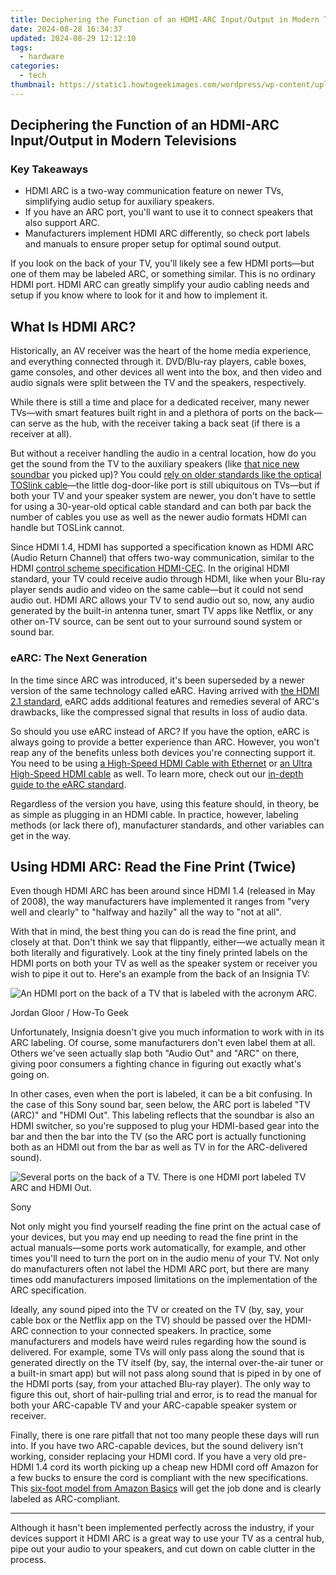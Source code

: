 ```yaml
---
title: Deciphering the Function of an HDMI-ARC Input/Output in Modern Televisions
date: 2024-08-28 16:34:37
updated: 2024-08-29 12:12:10
tags:
  - hardware
categories:
  - tech
thumbnail: https://static1.howtogeekimages.com/wordpress/wp-content/uploads/2024/04/two-hdmi-cables-with-the-text-hdmi-arc-next-to-them.jpg
---
```


## Deciphering the Function of an HDMI-ARC Input/Output in Modern Televisions

### Key Takeaways

* HDMI ARC is a two-way communication feature on newer TVs, simplifying audio setup for auxiliary speakers.
* If you have an ARC port, you'll want to use it to connect speakers that also support ARC.
* Manufacturers implement HDMI ARC differently, so check port labels and manuals to ensure proper setup for optimal sound output.

 If you look on the back of your TV, you'll likely see a few HDMI ports—but one of them may be labeled ARC, or something similar. This is no ordinary HDMI port. HDMI ARC can greatly simplify your audio cabling needs and setup if you know where to look for it and how to implement it.

##  What Is HDMI ARC?

 Historically, an AV receiver was the heart of the home media experience, and everything connected through it. DVD/Blu-ray players, cable boxes, game consoles, and other devices all went into the box, and then video and audio signals were split between the TV and the speakers, respectively.

 While there is still a time and place for a dedicated receiver, many newer TVs—with smart features built right in and a plethora of ports on the back—can serve as the hub, with the receiver taking a back seat (if there is a receiver at all).

 But without a receiver handling the audio in a central location, how do you get the sound from the TV to the auxiliary speakers (like [that nice new soundbar](https://discord-videos.techidaily.com/how-to-keep-the-conversation-flowing-on-discord/) you picked up)? You could [rely on older standards like the optical TOSlink cable](https://fox-access.techidaily.com/updated-in-2024-indispensable-top-vr-movie-adventures/)—the little dog-door-like port is still ubiquitous on TVs—but if both your TV and your speaker system are newer, you don't have to settle for using a 30-year-old optical cable standard and can both par back the number of cables you use as well as the newer audio formats HDMI can handle but TOSLink cannot.

 Since HDMI 1.4, HDMI has supported a specification known as HDMI ARC (Audio Return Channel) that offers two-way communication, similar to the HDMI [control scheme specification HDMI-CEC](https://instagram-clips.techidaily.com/updated-in-2024-essential-tips-to-eliminate-instagram-video-issues/). In the original HDMI standard, your TV could receive audio through HDMI, like when your Blu-ray player sends audio and video on the same cable—but it could not send audio out. HDMI ARC allows your TV to send audio out so, now, any audio generated by the built-in antenna tuner, smart TV apps like Netflix, or any other on-TV source, can be sent out to your surround sound system or sound bar.

###  eARC: The Next Generation

 In the time since ARC was introduced, it's been superseded by a newer version of the same technology called eARC. Having arrived with [the HDMI 2.1 standard](https://screen-mirror.techidaily.com/apple-iphone-12-pro-screen-mirroring-you-must-know-drfone-by-drfone-ios/), eARC adds additional features and remedies several of ARC's drawbacks, like the compressed signal that results in loss of audio data.

 So should you use eARC instead of ARC? If you have the option, eARC is always going to provide a better experience than ARC. However, you won't reap any of the benefits unless both devices you're connecting support it. You need to be using [a High-Speed HDMI Cable with Ethernet](https://www.amazon.com/AmazonBasics-High-Speed-HDMI-Cable-1-Pack/dp/B014I8T8FC?tag=hotoge-20&ascsubtag=UUhtgUeUpU216932&asc%5Frefurl=https%3A%2F%2Fwww.howtogeek.com%2F305241%2Fwhat-is-this-hdmi-arc-port-on-my-tv%2F&asc%5Fcampaign=Evergreen) or [an Ultra High-Speed HDMI cable](https://www.amazon.com/Belkin-AV10176bt2M-BLK-Ultra-Speed-Cable/dp/B07GVVJPLM?tag=hotoge-20&ascsubtag=UUhtgUeUpU216932&asc%5Frefurl=https%3A%2F%2Fwww.howtogeek.com%2F305241%2Fwhat-is-this-hdmi-arc-port-on-my-tv%2F&asc%5Fcampaign=Evergreen) as well. To learn more, check out our [in-depth guide to the eARC standard](https://snapchat-videos.techidaily.com/updated-the-ultimate-snapchat-checklist-for-engaging-content-for-2024/).

 Regardless of the version you have, using this feature should, in theory, be as simple as plugging in an HDMI cable. In practice, however, labeling methods (or lack there of), manufacturer standards, and other variables can get in the way.

##  Using HDMI ARC: Read the Fine Print (Twice)

 Even though HDMI ARC has been around since HDMI 1.4 (released in May of 2008), the way manufacturers have implemented it ranges from "very well and clearly" to "halfway and hazily" all the way to "not at all".

 With that in mind, the best thing you can do is read the fine print, and closely at that. Don't think we say that flippantly, either—we actually mean it both literally and figuratively. Look at the tiny finely printed labels on the HDMI ports on both your TV as well as the speaker system or receiver you wish to pipe it out to. Here's an example from the back of an Insignia TV:

![An HDMI port on the back of a TV that is labeled with the acronym ARC.](https://static1.howtogeekimages.com/wordpress/wp-content/uploads/2024/04/hdmi-arc-port.jpg) 

Jordan Gloor / How-To Geek

 Unfortunately, Insignia doesn't give you much information to work with in its ARC labeling. Of course, some manufacturers don't even label them at all. Others we've seen actually slap both "Audio Out" and "ARC" on there, giving poor consumers a fighting chance in figuring out exactly what's going on.

 In other cases, even when the port is labeled, it can be a bit confusing. In the case of this Sony sound bar, seen below, the ARC port is labeled "TV (ARC)" and "HDMI Out". This labeling reflects that the soundbar is also an HDMI switcher, so you're supposed to plug your HDMI-based gear into the bar and then the bar into the TV (so the ARC port is actually functioning both as an HDMI out from the bar as well as TV in for the ARC-delivered sound).

![Several ports on the back of a TV. There is one HDMI port labeled TV ARC and HDMI Out.](https://static1.howtogeekimages.com/wordpress/wp-content/uploads/2017/05/img_590779c16b675.jpg) 

Sony

 Not only might you find yourself reading the fine print on the actual case of your devices, but you may end up needing to read the fine print in the actual manuals—some ports work automatically, for example, and other times you'll need to turn the port on in the audio menu of your TV. Not only do manufacturers often not label the HDMI ARC port, but there are many times odd manufacturers imposed limitations on the implementation of the ARC specification.

 Ideally, any sound piped into the TV or created on the TV (by, say, your cable box or the Netflix app on the TV) should be passed over the HDMI-ARC connection to your connected speakers. In practice, some manufacturers and models have weird rules regarding how the sound is delivered. For example, some TVs will only pass along the sound that is generated directly on the TV itself (by, say, the internal over-the-air tuner or a built-in smart app) but will not pass along sound that is piped in by one of the HDMI ports (say, from your attached Blu-ray player). The only way to figure this out, short of hair-pulling trial and error, is to read the manual for both your ARC-capable TV and your ARC-capable speaker system or receiver.

 Finally, there is one rare pitfall that not too many people these days will run into. If you have two ARC-capable devices, but the sound delivery isn't working, consider replacing your HDMI cord. If you have a very old pre-HDMI 1.4 cord its worth picking up a cheap new HDMI cord off Amazon for a few bucks to ensure the cord is compliant with the new specifications. This [six-foot model from Amazon Basics](http://www.amazon.com/dp/B014I8SSD0/?tag=hotoge-20&ascsubtag=UUhtgUeUpU216932&asc%5Frefurl=https%3A%2F%2Fwww.howtogeek.com%2F305241%2Fwhat-is-this-hdmi-arc-port-on-my-tv%2F&asc%5Fcampaign=Evergreen) will get the job done and is clearly labeled as ARC-compliant.

---

 Although it hasn't been implemented perfectly across the industry, if your devices support it HDMI ARC is a great way to use your TV as a central hub, pipe out your audio to your speakers, and cut down on cable clutter in the process.

<ins class="adsbygoogle"
     style="display:block"
     data-ad-format="autorelaxed"
     data-ad-client="ca-pub-7571918770474297"
     data-ad-slot="1223367746"></ins>



<ins class="adsbygoogle"
     style="display:block"
     data-ad-client="ca-pub-7571918770474297"
     data-ad-slot="8358498916"
     data-ad-format="auto"
     data-full-width-responsive="true"></ins>
